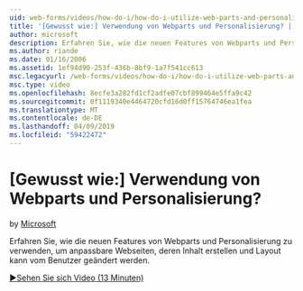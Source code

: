 ```yaml
---
uid: web-forms/videos/how-do-i/how-do-i-utilize-web-parts-and-personalization
title: '[Gewusst wie:] Verwendung von Webparts und Personalisierung? | Microsoft-Dokumentation'
author: microsoft
description: Erfahren Sie, wie die neuen Features von Webparts und Personalisierung zu verwenden, um anpassbare Webseiten, deren Inhalt erstellen und Layout kann vom Benutzer geändert werden.
ms.author: riande
ms.date: 01/16/2006
ms.assetid: 1ef94d90-253f-436b-8bf9-1a7f541cc613
msc.legacyurl: /web-forms/videos/how-do-i/how-do-i-utilize-web-parts-and-personalization
msc.type: video
ms.openlocfilehash: 8ecfe3a282fd1cf2adfe07cbf899464e5ffa9c42
ms.sourcegitcommit: 0f1119340e4464720cfd16d0ff15764746ea1fea
ms.translationtype: MT
ms.contentlocale: de-DE
ms.lasthandoff: 04/09/2019
ms.locfileid: "59422472"
---
```

# <a name="how-do-i-utilize-web-parts-and-personalization"></a>[Gewusst wie:] Verwendung von Webparts und Personalisierung?

by [Microsoft](https://github.com/microsoft)

Erfahren Sie, wie die neuen Features von Webparts und Personalisierung zu verwenden, um anpassbare Webseiten, deren Inhalt erstellen und Layout kann vom Benutzer geändert werden.

[&#9654;Sehen Sie sich Video (13 Minuten)](https://channel9.msdn.com/Blogs/ASP-NET-Site-Videos/how-do-i-utilize-web-parts-and-personalization)
